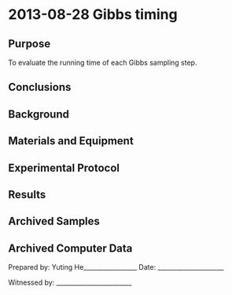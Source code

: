 2013-08-28 Gibbs timing  
==============================

Purpose
------------
To evaluate the running time of each Gibbs sampling step.

Conclusions
-----------------

Background
-----------------


Materials and Equipment
------------------------------

Experimental Protocol
---------------------------


Results
-----------

Archived Samples
-------------------------

Archived Computer Data
------------------------------


Prepared by: Yuting He_________________     Date: _____________________


Witnessed by: ________________________
